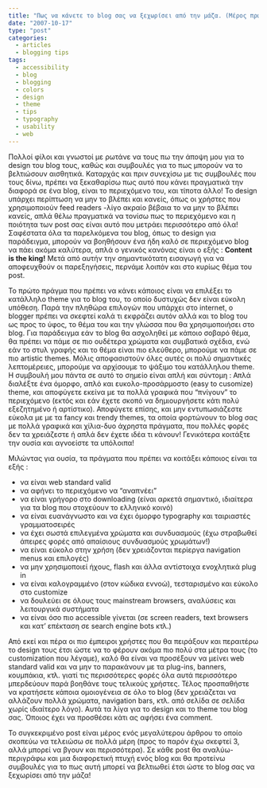 ```yaml
---
title: "Πως να κάνετε το blog σας να ξεχωρίσει από την μάζα. (Μέρος πρώτο - Design και Theme)"
date: "2007-10-17"
type: "post"
categories:
  - articles
  - blogging tips
tags:
  - accessibility
  - blog
  - blogging
  - colors
  - design
  - theme
  - tips
  - typography
  - usability
  - web
---
```


Πολλοί φίλοι και γνωστοί με ρωτάνε να τους πω την άποψη μου για το design του blog τους, καθώς και συμβουλές για το πως μπορούν να το βελτιώσουν αισθητικά. Καταρχάς και πριν συνεχίσω με τις συμβουλές που τους δίνω, πρέπει να ξεκαθαρίσω πως αυτό που κάνει πραγματικά την διαφορά σε ένα blog, είναι το περιεχόμενο του, και τίποτα άλλο! Το design υπάρχει περίπτωση να μην το βλέπει και κανείς, όπως οι χρήστες που χρησιμοποιούν feed readers -λίγο ακραίο βέβαια το να μην το βλέπει κανείς, απλά θέλω πραγματικά να τονίσω πως το περιεχόμενο και η ποιότητα των post σας είναι αυτό που μετράει περισσότερο από όλα! Σαφέστατα όλα τα παρελκόμενα του blog, όπως το design για παράδειγμα, μπορούν να βοηθήσουν ένα ήδη καλό σε περιεχόμενο blog να πάει ακόμα καλύτερα, απλά ο γενικός κανόνας είναι ο εξής : **Content is the king!** Μετά από αυτήν την σημαντικότατη εισαγωγή για να αποφευχθούν οι παρεξηγήσεις, περνάμε λοιπόν και στο κυρίως θέμα του post.

Το πρώτο πράγμα που πρέπει να κάνει κάποιος είναι να επιλέξει το κατάλληλο theme για το blog του, το οποίο δυστυχώς δεν είναι εύκολη υπόθεση. Παρά την πληθώρα επιλογών που υπάρχει στο internet, ο blogger πρέπει να σκεφτεί καλά τι εκφράζει αυτόν αλλά και το blog του ως προς το ύφος, το θέμα του και την γλώσσα που θα χρησιμοποιήσει στο blog. Για παράδειγμα εάν το blog θα ασχοληθεί με κάποιο σοβαρό θέμα, θα πρέπει να πάμε σε πιο ουδέτερα χρώματα και συμβατικά σχέδια, ενώ εάν το στυλ γραφής και το θέμα είναι πιο ελεύθερο, μπορούμε να πάμε σε πιο artistic themes. Μόλις αποφασιστούν όλες αυτές οι πολύ σημαντικές λεπτομέρειες, μπορούμε να αρχίσουμε το ψάξιμο του κατάλληλου theme. Η συμβουλή μου πάντα σε αυτό το σημείο είναι απλή και σύντομη : Απλά διαλέξτε ένα όμορφο, απλό και ευκολο-προσάρμοστο (easy to cusomize) theme, και αποφύγετε εκείνα με τα πολλά γραφικά που &#8220;πνίγουν&#8221; το περιεχόμενο (εκτός και εάν έχετε σκοπό να δημιουργήσετε κάτι πολύ εξεζητημένο ή αρτίστικο). Αποφύγετε επίσης, και μην εντυπωσιάζεστε εύκολα με με τα fancy και trendy themes, τα οποία φορτώνουν το blog σας με πολλά γραφικά και χίλια-δυο άχρηστα πράγματα, που πολλές φορές δεν τα χρειάζεστε ή απλά δεν έχετε ιδέα τι κάνουν! Γενικότερα κοιτάξτε την ουσία και αγνοείστε τα υπόλοιπα!

Μιλώντας για ουσία, τα πράγματα που πρέπει να κοιτάξει κάποιος είναι τα εξής :

- να είναι web standard valid
- να αφήνει το περιεχόμενο να &#8220;αναπνέει&#8221;
- να είναι γρήγορο στο downloading (είναι αρκετά σημαντικό, ιδιαίτερα για τα blog που στοχεύουν το ελληνικό κοινό)
- να είναι ευανάγνωστο και να έχει όμορφο typography και ταιριαστές γραμματοσειρές
- να έχει σωστά επιλεγμένα χρώματα και συνδυασμούς (έχω στραβωθεί άπειρες φορές από απαίσιους συνδυασμούς χρωμάτων!)
- να είναι εύκολο στην χρήση (δεν χρειάζονται περίεργα navigation menus και επιλογές)
- να μην χρησιμοποιεί ήχους, flash και άλλα αντίστοιχα ενοχλητικά plug in
- να είναι καλογραμμένο (στον κώδικα εννοώ), τεσταρισμένο και εύκολο στο customize
- να δουλεύει σε όλους τους mainstream browsers, αναλύσεις και λειτουργικά συστήματα
- να είναι όσο πιο accessible γίνεται (σε screen readers, text browsers και κατ&#8217; επέκταση σε search engine bots κτλ.)

Από εκεί και πέρα οι πιο έμπειροι χρήστες που θα πειράξουν και περαιτέρω το design τους έτσι ώστε να το φέρουν ακόμα πιο πολύ στα μέτρα τους (το customization που λέγαμε), καλό θα είναι να προσέξουν να μείνει web standard valid και να μην το παρακάνουν με τα plug-ins, banners, κουμπάκια, κτλ. γιατί τις περισσότερες φορές όλα αυτά περισσότερο μπερδεύουν παρά βοηθάνε τους τελικούς χρήστες. Τέλος προσπαθήστε να κρατήσετε κάποια ομοιογένεια σε όλο το blog (δεν χρειάζεται να αλλάζουν πολλά χρώματα, navigation bars, κτλ. από σελίδα σε σελίδα χωρίς ιδιαίτερο λόγο). Αυτά τα λίγα για το design και το theme του blog σας. Όποιος έχει να προσθέσει κάτι ας αφήσει ένα comment.

Το συγκεκριμένο post είναι μέρος ενός μεγαλύτερου άρθρου το οποίο σκοπεύω να τελειώσω σε πολλά μέρη (προς το παρόν έχω σκεφτεί 3, αλλά μπορεί να βγουν και περισσότερα). Σε κάθε post θα αναλύω-περιγράφω και μια διαφορετική πτυχή ενός blog και θα προτείνω συμβουλές για το πως αυτή μπορεί να βελτιωθεί έτσι ώστε το blog σας να ξεχωρίσει από την μάζα!
